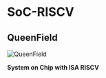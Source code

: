 # SoC-RISCV
## QueenField

![QueenField](../master/moc-riscv.svg)

**System on Chip with ISA RISCV**
